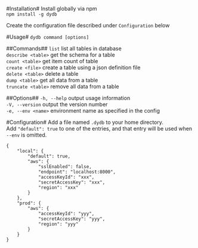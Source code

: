 #Installation#
Install globally via npm  
`npm install -g dydb`

Create the configuration file described under `Configuration` below

#Usage#
`dydb command [options]`

##Commands##
`list`              list all tables in database  
`describe <table>`  get the schema for a table  
`count <table>`     get item count of table  
`create <file>`     create a table using a json definition file  
`delete <table>`    delete a table  
`dump <table>`      get all data from a table  
`truncate <table>`  remove all data from a table  

##Options##
`-h, --help`        output usage information  
`-V, --version`     output the version number  
`-e, --env <name>`  environment name as specified in the config  

#Configuration#
Add a file named `.dydb` to your home directory.  
Add `"default": true` to one of the entries, and that entry will be used when `--env` is omitted.

    {
        "local": {
            "default": true,
            "aws": {
                "sslEnabled": false,
                "endpoint": "localhost:8000",
                "accessKeyId": "xxx",
                "secretAccessKey": "xxx",
                "region": "xxx"
            }
        },
        "prod": {
            "aws": {
                "accessKeyId": "yyy",
                "secretAccessKey": "yyy",
                "region": "yyy"
            }
        }
    }